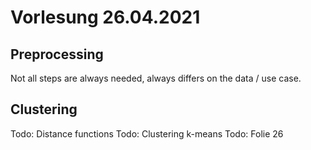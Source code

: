 # Vorlesung 26.04.2021

## Preprocessing
Not all steps are always needed, always differs on the data / use case.

## Clustering
Todo: Distance functions
Todo: Clustering k-means
Todo: Folie 26